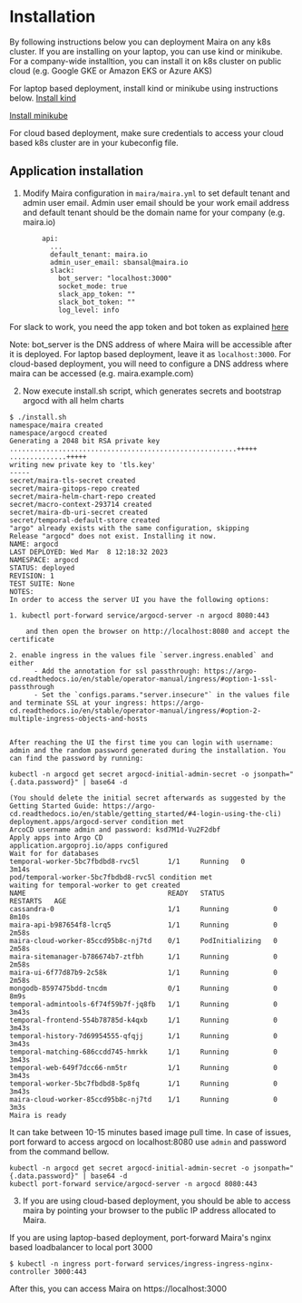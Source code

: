# Installation

By following instructions below you can deployment Maira on any k8s cluster. If you are installing on your laptop, you can use kind or minikube. For a company-wide installtion, you can install it on k8s cluster on public cloud (e.g. Google GKE or Amazon EKS or Azure AKS)

For laptop based deployment, install kind or minikube using instructions below.
[Install kind](kind.md)

[Install minikube](minikube.md)

For cloud based deployment, make sure credentials to access your cloud based k8s cluster are in your kubeconfig file. 


## Application installation

1) Modify Maira configuration in `maira/maira.yml` to set default tenant and admin user email. Admin user email should be your work email address and default tenant should be the domain name for your company (e.g. maira.io)

```
        api:
          ...
          default_tenant: maira.io
          admin_user_email: sbansal@maira.io
          slack:
            bot_server: "localhost:3000"
            socket_mode: true
            slack_app_token: ""
            slack_bot_token: ""
            log_level: info
```

For slack to work, you need the app token and bot token as explained [here](https://docs.maira.io/integrations/docs/slack/#on-prem-deployment)

Note: bot_server is the DNS address of where Maira will be accessible after it is deployed. For laptop based deployment, leave it as `localhost:3000`. For cloud-based deployment, you will need to configure a DNS address where maira can be accessed (e.g. maira.example.com)

2) Now execute install.sh script, which generates secrets and bootstrap argocd with all helm charts

```
$ ./install.sh
namespace/maira created
namespace/argocd created
Generating a 2048 bit RSA private key
........................................................+++++
..............+++++
writing new private key to 'tls.key'
-----
secret/maira-tls-secret created
secret/maira-gitops-repo created
secret/maira-helm-chart-repo created
secret/macro-context-293714 created
secret/maira-db-uri-secret created
secret/temporal-default-store created
"argo" already exists with the same configuration, skipping
Release "argocd" does not exist. Installing it now.
NAME: argocd
LAST DEPLOYED: Wed Mar  8 12:18:32 2023
NAMESPACE: argocd
STATUS: deployed
REVISION: 1
TEST SUITE: None
NOTES:
In order to access the server UI you have the following options:

1. kubectl port-forward service/argocd-server -n argocd 8080:443

    and then open the browser on http://localhost:8080 and accept the certificate

2. enable ingress in the values file `server.ingress.enabled` and either
      - Add the annotation for ssl passthrough: https://argo-cd.readthedocs.io/en/stable/operator-manual/ingress/#option-1-ssl-passthrough
      - Set the `configs.params."server.insecure"` in the values file and terminate SSL at your ingress: https://argo-cd.readthedocs.io/en/stable/operator-manual/ingress/#option-2-multiple-ingress-objects-and-hosts


After reaching the UI the first time you can login with username: admin and the random password generated during the installation. You can find the password by running:

kubectl -n argocd get secret argocd-initial-admin-secret -o jsonpath="{.data.password}" | base64 -d

(You should delete the initial secret afterwards as suggested by the Getting Started Guide: https://argo-cd.readthedocs.io/en/stable/getting_started/#4-login-using-the-cli)
deployment.apps/argocd-server condition met
ArcoCD username admin and password: ksd7M1d-Vu2F2dbf
Apply apps into Argo CD
application.argoproj.io/apps configured
Wait for for databases
temporal-worker-5bc7fbdbd8-rvc5l       1/1     Running   0              3m14s
pod/temporal-worker-5bc7fbdbd8-rvc5l condition met
waiting for temporal-worker to get created
NAME                                   READY   STATUS            RESTARTS   AGE
cassandra-0                            1/1     Running           0          8m10s
maira-api-b987654f8-lcrq5              1/1     Running           0          2m58s
maira-cloud-worker-85ccd95b8c-nj7td    0/1     PodInitializing   0          2m58s
maira-sitemanager-b786674b7-ztfbh      1/1     Running           0          2m58s
maira-ui-6f77d87b9-2c58k               1/1     Running           0          2m58s
mongodb-8597475bdd-tncdm               0/1     Running           0          8m9s
temporal-admintools-6f74f59b7f-jq8fb   1/1     Running           0          3m43s
temporal-frontend-554b78785d-k4qxb     1/1     Running           0          3m43s
temporal-history-7d69954555-qfqjj      1/1     Running           0          3m43s
temporal-matching-686ccdd745-hmrkk     1/1     Running           0          3m43s
temporal-web-649f7dcc66-nm5tr          1/1     Running           0          3m43s
temporal-worker-5bc7fbdbd8-5p8fq       1/1     Running           0          3m43s
maira-cloud-worker-85ccd95b8c-nj7td    1/1     Running           0          3m3s
Maira is ready
```

It can take between 10-15 minutes based image pull time.
In case of issues, port forward to access argocd on localhost:8080 use `admin` and password from the command bellow.

```
kubectl -n argocd get secret argocd-initial-admin-secret -o jsonpath="{.data.password}" | base64 -d
kubectl port-forward service/argocd-server -n argocd 8080:443
```

3) If you are using cloud-based deployment, you should be able to access maira by pointing your browser to the public IP address allocated to Maira.

If you are using laptop-based deployment, port-forward Maira's nginx based loadbalancer to local port 3000

```
$ kubectl -n ingress port-forward services/ingress-ingress-nginx-controller 3000:443
```

After this, you can access Maira on https://localhost:3000

